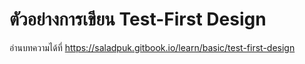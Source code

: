 # ตัวอย่างการเขียน Test-First Design

อ่านบทความได้ที่ https://saladpuk.gitbook.io/learn/basic/test-first-design
